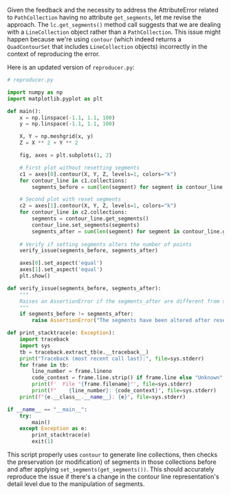 Given the feedback and the necessity to address the AttributeError related to `PathCollection` having no attribute `get_segments`, let me revise the approach. The `lc.get_segments()` method call suggests that we are dealing with a `LineCollection` object rather than a `PathCollection`. This issue might happen because we're using `contour` (which indeed returns a `QuadContourSet` that includes `LineCollection` objects) incorrectly in the context of reproducing the error.

Here is an updated version of `reproducer.py`:

```python
# reproducer.py

import numpy as np
import matplotlib.pyplot as plt

def main():
    x = np.linspace(-1.1, 1.1, 100)
    y = np.linspace(-1.1, 1.1, 100)

    X, Y = np.meshgrid(x, y)
    Z = X ** 2 + Y ** 2

    fig, axes = plt.subplots(1, 2)

    # First plot without resetting segments
    c1 = axes[0].contour(X, Y, Z, levels=1, colors="k")
    for contour_line in c1.collections:
        segments_before = sum(len(segment) for segment in contour_line.get_segments())

    # Second plot with reset segments
    c2 = axes[1].contour(X, Y, Z, levels=1, colors="k")
    for contour_line in c2.collections:
        segments = contour_line.get_segments()
        contour_line.set_segments(segments)
        segments_after = sum(len(segment) for segment in contour_line.get_segments())
    
    # Verify if setting segments alters the number of points
    verify_issue(segments_before, segments_after)

    axes[0].set_aspect('equal')
    axes[1].set_aspect('equal')
    plt.show()

def verify_issue(segments_before, segments_after):
    """
    Raises an AssertionError if the segments_after are different from segments_before.
    """
    if segments_before != segments_after:
        raise AssertionError("The segments have been altered after resetting, resulting in a coarser representation.")

def print_stacktrace(e: Exception):
    import traceback
    import sys
    tb = traceback.extract_tb(e.__traceback__)
    print("Traceback (most recent call last):", file=sys.stderr)
    for frame in tb:
        line_number = frame.lineno
        code_context = frame.line.strip() if frame.line else "Unknown"
        print(f'  File "{frame.filename}"', file=sys.stderr)
        print(f"    {line_number}: {code_context}", file=sys.stderr)
    print(f"{e.__class__.__name__}: {e}", file=sys.stderr)

if __name__ == "__main__":
    try:
        main()
    except Exception as e:
        print_stacktrace(e)
        exit(1)
```

This script properly uses `contour` to generate line collections, then checks the preservation (or modification) of segments in those collections before and after applying `set_segments(get_segments())`. This should accurately reproduce the issue if there's a change in the contour line representation's detail level due to the manipulation of segments.